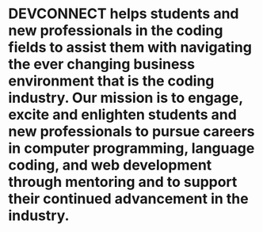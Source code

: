 # DEVCONNECT helps students and new professionals in the coding fields to assist them with navigating the ever changing business environment that is the coding industry. Our mission is to engage, excite and enlighten students and new professionals to pursue careers in computer programming, language coding, and web development through mentoring and to support their continued advancement in the industry.
